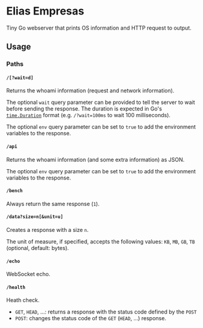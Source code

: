 # Elias Empresas

Tiny Go webserver that prints OS information and HTTP request to output.

## Usage

### Paths

#### `/[?wait=d]`

Returns the whoami information (request and network information).

The optional `wait` query parameter can be provided to tell the server to wait before sending the response.
The duration is expected in Go's [`time.Duration`](https://golang.org/pkg/time/#ParseDuration) format (e.g. `/?wait=100ms` to wait 100 milliseconds).

The optional `env` query parameter can be set to `true` to add the environment variables to the response.

#### `/api`

Returns the whoami information (and some extra information) as JSON.

The optional `env` query parameter can be set to `true` to add the environment variables to the response.

#### `/bench`

Always return the same response (`1`).

#### `/data?size=n[&unit=u]`

Creates a response with a size `n`.

The unit of measure, if specified, accepts the following values: `KB`, `MB`, `GB`, `TB` (optional, default: bytes).

#### `/echo`

WebSocket echo.

#### `/health`

Heath check.

- `GET`, `HEAD`, ...: returns a response with the status code defined by the `POST`
- `POST`: changes the status code of the `GET` (`HEAD`, ...) response.

